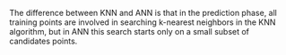 The difference between KNN and ANN is that in the prediction phase, all training points are involved in searching k-nearest neighbors in the KNN algorithm, but in ANN this search starts only on a small subset of candidates points.  
  
